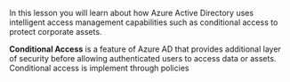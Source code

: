 In this lesson you will learn about how Azure Active Directory uses intelligent access management capabilities such as conditional access to protect corporate assets.

**Conditional Access** is a feature of Azure AD that provides additional layer of security before allowing authenticated users to access data or assets.
Conditional access is implement through policies
